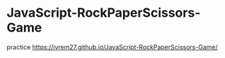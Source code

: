 # JavaScript-RockPaperScissors-Game
practice
https://ivrem27.github.io/JavaScript-RockPaperScissors-Game/
